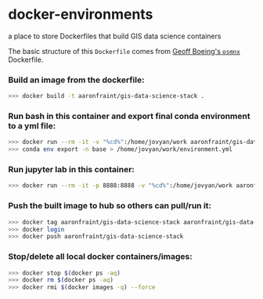 # docker-environments
a place to store Dockerfiles that build GIS data science containers

The basic structure of this `Dockerfile` comes from [Geoff Boeing's `osmnx`](https://github.com/gboeing/osmnx) Dockerfile.

### Build an image from the dockerfile:

```bash
>>> docker build -t aaronfraint/gis-data-science-stack .
```

### Run bash in this container and export final conda environment to a yml file:
```bash
>>> docker run --rm -it -v "%cd%":/home/jovyan/work aaronfraint/gis-data-science-stack /bin/bash
>>> conda env export -n base > /home/jovyan/work/environment.yml
```


### Run jupyter lab in this container:
```bash
>>> docker run --rm -it -p 8888:8888 -v "%cd%":/home/jovyan/work aaronfraint/gis-data-science-stack
```

### Push the built image to hub so others can pull/run it:
```bash
>>> docker tag aaronfraint/gis-data-science-stack aaronfraint/gis-data-science-stack:v0.0.0
>>> docker login
>>> docker push aaronfraint/gis-data-science-stack
```

### Stop/delete all local docker containers/images:
```bash
>>> docker stop $(docker ps -aq)
>>> docker rm $(docker ps -aq)
>>> docker rmi $(docker images -q) --force
```
